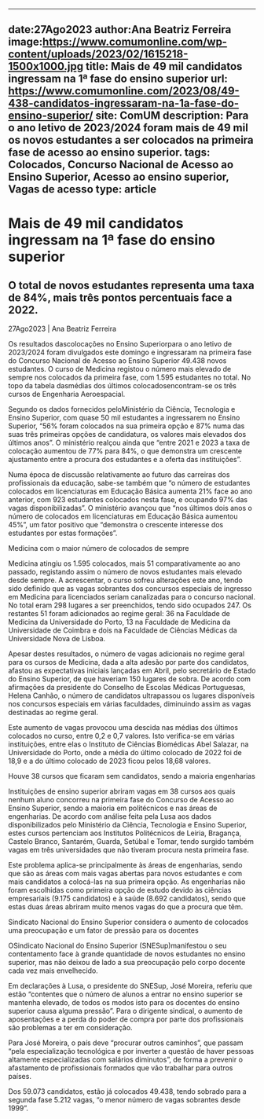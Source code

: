 
---
date:27Ago2023
author:Ana Beatriz Ferreira
image:https://www.comumonline.com/wp-content/uploads/2023/02/1615218-1500x1000.jpg
title: Mais de 49 mil candidatos ingressam na 1ª fase do ensino superior
url: https://www.comumonline.com/2023/08/49-438-candidatos-ingressaram-na-1a-fase-do-ensino-superior/
site: ComUM
description: Para o ano letivo de 2023/2024 foram mais de 49 mil os novos estudantes a ser colocados na primeira fase de acesso ao ensino superior.
tags: Colocados, Concurso Nacional de Acesso ao Ensino Superior, Acesso ao ensino superior, Vagas de acesso
type: article
---


# Mais de 49 mil candidatos ingressam na 1ª fase do ensino superior

## O total de novos estudantes representa uma taxa de 84%, mais três pontos percentuais face a 2022.

27Ago2023 | Ana Beatriz Ferreira

Os resultados dascolocações no Ensino Superiorpara o ano letivo de 2023/2024 foram divulgados este domingo e ingressaram na primeira fase do Concurso Nacional de Acesso ao Ensino Superior 49.438 novos estudantes. O curso de Medicina registou o número mais elevado de sempre nos colocados da primeira fase, com 1.595 estudantes no total. No topo da tabela dasmédias dos últimos colocadosencontram-se os três cursos de Engenharia Aeroespacial.

Segundo os dados fornecidos peloMinistério da Ciência, Tecnologia e Ensino Superior, com quase 50 mil estudantes a ingressarem no Ensino Superior, “56% foram colocados na sua primeira opção e 87% numa das suas três primeiras opções de candidatura, os valores mais elevados dos últimos anos”. O ministério realçou ainda que “entre 2021 e 2023 a taxa de colocação aumentou de 77% para 84%, o que demonstra um crescente ajustamento entre a procura dos estudantes e a oferta das instituições”.

Numa época de discussão relativamente ao futuro das carreiras dos profissionais da educação, sabe-se também que “o número de estudantes colocados em licenciaturas em Educação Básica aumenta 21% face ao ano anterior, com 923 estudantes colocados nesta fase, e ocupando 97% das vagas disponibilizadas”. O ministério avançou que “nos últimos dois anos o número de colocados em licenciaturas em Educação Básica aumentou 45%”, um fator positivo que “demonstra o crescente interesse dos estudantes por estas formações”.



Medicina com o maior número de colocados de sempre

Medicina atingiu os 1.595 colocados, mais 51 comparativamente ao ano passado, registando assim o número de novos estudantes mais elevado desde sempre. A acrescentar, o curso sofreu alterações este ano, tendo sido definido que as vagas sobrantes dos concursos especiais de ingresso em Medicina para licenciados seriam canalizadas para o concurso nacional. No total eram 298 lugares a ser preenchidos, tendo sido ocupados 247. Os restantes 51 foram adicionados ao regime geral: 36 na Faculdade de Medicina da Universidade do Porto, 13 na Faculdade de Medicina da Universidade de Coimbra e dois na Faculdade de Ciências Médicas da Universidade Nova de Lisboa.

Apesar destes resultados, o número de vagas adicionais no regime geral para os cursos de Medicina, dada a alta adesão por parte dos candidatos, afastou as expectativas iniciais lançadas em Abril, pelo secretário de Estado do Ensino Superior, de que haveriam 150 lugares de sobra. De acordo com afirmações da presidente do Conselho de Escolas Médicas Portuguesas, Helena Canhão, o número de candidatos ultrapassou os lugares disponíveis nos concursos especiais em várias faculdades, diminuindo assim as vagas destinadas ao regime geral.

Este aumento de vagas provocou uma descida nas médias dos últimos colocados no curso, entre 0,2 e 0,7 valores. Isto verifica-se em várias instituições, entre elas o Instituto de Ciências Biomédicas Abel Salazar, na Universidade do Porto, onde a média do último colocado de 2022 foi de 18,9 e a do último colocado de 2023 ficou pelos 18,68 valores.



Houve 38 cursos que ficaram sem candidatos, sendo a maioria engenharias

Instituições de ensino superior abriram vagas em 38 cursos aos quais nenhum aluno concorreu na primeira fase do Concurso de Acesso ao Ensino Superior, sendo a maioria em politécnicos e nas áreas de engenharias. De acordo com análise feita pela Lusa aos dados disponibilizados pelo Ministério da Ciência, Tecnologia e Ensino Superior, estes cursos pertenciam aos Institutos Politécnicos de Leiria, Bragança, Castelo Branco, Santarém, Guarda, Setúbal e Tomar, tendo surgido também vagas em três universidades que não tiveram procura nesta primeira fase.

Este problema aplica-se principalmente às áreas de engenharias, sendo que são as áreas com mais vagas abertas para novos estudantes e com mais candidatos a colocá-las na sua primeira opção. As engenharias não foram escolhidas como primeira opção de estudo devido às ciências empresariais (9.175 candidatos) e à saúde (8.692 candidatos), sendo que estas duas áreas abriram muito menos vagas do que a procura que têm.



Sindicato Nacional do Ensino Superior considera o aumento de colocados uma preocupação e um fator de pressão para os docentes

OSindicato Nacional do Ensino Superior (SNESup)manifestou o seu contentamento face à grande quantidade de novos estudantes no ensino superior, mas não deixou de lado a sua preocupação pelo corpo docente cada vez mais envelhecido.

Em declarações à Lusa, o presidente do SNESup, José Moreira, referiu que estão “contentes que o número de alunos a entrar no ensino superior se mantenha elevado, de todos os modos isto para os docentes do ensino superior causa alguma pressão”. Para o dirigente sindical, o aumento de aposentações e a perda do poder de compra por parte dos profissionais são problemas a ter em consideração.

Para José Moreira, o país deve “procurar outros caminhos”, que passam “pela especialização tecnológica e por inverter a questão de haver pessoas altamente especializadas com salários diminutos”, de forma a prevenir o afastamento de profissionais formados que vão trabalhar para outros países.



Dos 59.073 candidatos, estão já colocados 49.438, tendo sobrado para a segunda fase 5.212 vagas, “o menor número de vagas sobrantes desde 1999”.


